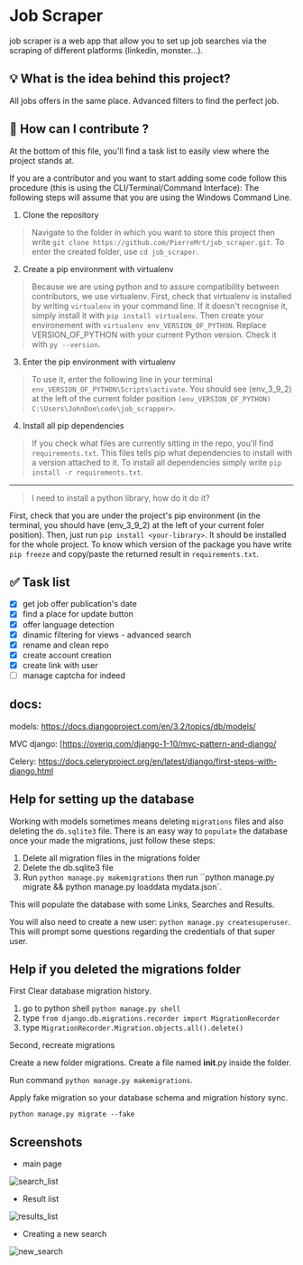 # Job Scraper
job scraper is a web app that allow you to set up job searches via the scraping of different platforms (linkedin, monster...).

## :bulb: What is the idea behind this project?

All jobs offers in the same place. Advanced filters to find the perfect job.



## :open_book: How can I contribute ?

At the bottom of this file, you'll find a task list to easily view where the project stands at.

If you are a contributor and you want to start adding some code follow this procedure (this is using the CLI/Terminal/Command Interface):
The following steps will assume that you are using the Windows Command Line.

1. Clone the repository

> Navigate to the folder in which you want to store this project then write `git clone https://github.com/PierreMrt/job_scraper.git`. To enter the created folder, use `cd job_scraper`.

2. Create a pip environment with virtualenv

> Because we are using python and to assure compatibility between contributors, we use virtualenv. First, check that virtualenv is installed by writing `virtualenv` in your command line. If it doesn't recognise it, simply install it with `pip install virtualenv`. Then create your environement with `virtualenv env_VERSION_OF_PYTHON`. Replace VERSION_OF_PYTHON with your current Python version. Check it with `py --version`.

3. Enter the pip environment with virtualenv

> To use it, enter the following line in your terminal `env_VERSION_OF_PYTHON\Scripts\activate`. You should see (env_3_9_2) at the left of the current folder position `(env_VERSION_OF_PYTHON) C:\Users\JohnDoe\code\job_scrapper>`.

4. Install all pip dependencies

> If you check what files are currently sitting in the repo, you'll find `requirements.txt`. This files tells pip what dependencies to install with a version attached to it. To install all dependencies simply write `pip install -r requirements.txt`.

---

> I need to install a python library, how do it do it?

First, check that you are under the project's pip environment (in the terminal, you should have (env_3_9_2) at the left of your current foler position). Then, just run `pip install <your-library>`. It should be installed for the whole project. To know which version of the package you have write `pip freeze` and copy/paste the returned result in `requirements.txt`.

## :white_check_mark: Task list


- [x] get job offer publication's date
- [x] find a place for update button
- [x] offer language detection
- [x] dinamic filtering for views - advanced search
- [x] rename and clean repo
- [x] create account creation
- [x] create link with user
- [ ] manage captcha for indeed

## docs:
models: https://docs.djangoproject.com/en/3.2/topics/db/models/

MVC django: [https://overiq.com/django-1-10/mvc-pattern-and-django/

Celery: https://docs.celeryproject.org/en/latest/django/first-steps-with-django.html


## Help for setting up the database

Working with models sometimes means deleting `migrations` files and also deleting the `db.sqlite3` file.
There is an easy way to `populate` the database once your made the migrations, just follow these steps:

1. Delete all migration files in the migrations folder
2. Delete the db.sqlite3 file
3. Run `python manage.py makemigrations` then run ``python manage.py migrate && python manage.py loaddata mydata.json`.

This will populate the database with some Links, Searches and Results.

You will also need to create a new user: `python manage.py createsuperuser`. This will prompt some questions regarding the credentials of that super user.

## Help if you deleted the migrations folder

First Clear database migration history.

1. go to python shell `python manage.py shell`
2. type `from django.db.migrations.recorder import MigrationRecorder`
3. type `MigrationRecorder.Migration.objects.all().delete()`

Second, recreate migrations

Create a new folder migrations. Create a file named __init__.py inside the folder.

Run command `python manage.py makemigrations`.

Apply fake migration so your database schema and migration history sync.

`python manage.py migrate --fake`

## Screenshots

* main page

![search_list](https://user-images.githubusercontent.com/69766734/120372171-19d53780-c317-11eb-9b3d-db91fd7812b3.png)

* Result list

![results_list](https://user-images.githubusercontent.com/69766734/120371868-b8ad6400-c316-11eb-80b2-b72cefdf27a7.png)

* Creating a new search

![new_search](https://user-images.githubusercontent.com/69766734/120371849-b21eec80-c316-11eb-9ac8-a5eb477a344b.png)